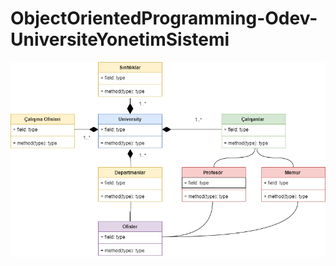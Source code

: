 # ObjectOrientedProgramming-Odev-UniversiteYonetimSistemi
![UniversiteYonetimSistemi](https://github.com/muhammedeminsoylemez/ObjectOrientedProgramming-Odev-UniversiteYonetimSistemi/blob/main/Kodluyourz-UML-Odev1.drawio.png)
